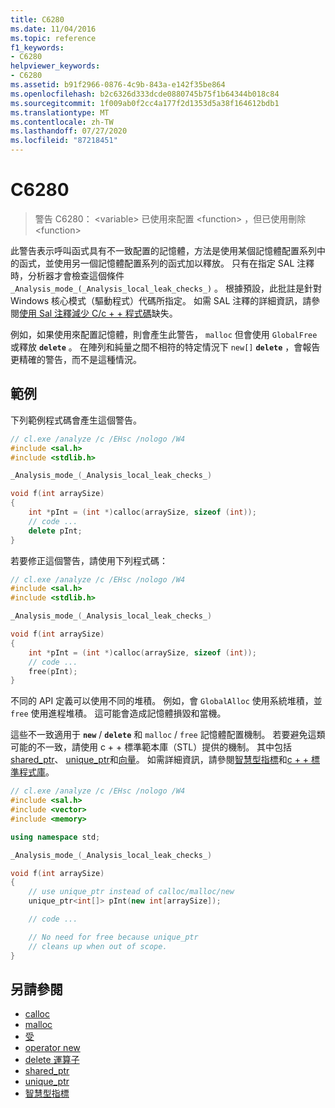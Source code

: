 ```yaml
---
title: C6280
ms.date: 11/04/2016
ms.topic: reference
f1_keywords:
- C6280
helpviewer_keywords:
- C6280
ms.assetid: b91f2966-0876-4c9b-843a-e142f35be864
ms.openlocfilehash: b2c6326d333dcde0880745b75f1b64344b018c84
ms.sourcegitcommit: 1f009ab0f2cc4a177f2d1353d5a38f164612bdb1
ms.translationtype: MT
ms.contentlocale: zh-TW
ms.lasthandoff: 07/27/2020
ms.locfileid: "87218451"
---
```

# <a name="c6280"></a>C6280

> 警告 C6280： \<variable> 已使用來配置 \<function> ，但已使用刪除\<function>

此警告表示呼叫函式具有不一致配置的記憶體，方法是使用某個記憶體配置系列中的函式，並使用另一個記憶體配置系列的函式加以釋放。 只有在指定 SAL 注釋時，分析器才會檢查這個條件 `_Analysis_mode_(_Analysis_local_leak_checks_)` 。 根據預設，此批註是針對 Windows 核心模式（驅動程式）代碼所指定。 如需 SAL 注釋的詳細資訊，請參閱[使用 Sal 注釋減少 C/c + + 程式碼](../code-quality/using-sal-annotations-to-reduce-c-cpp-code-defects.md)缺失。

例如，如果使用來配置記憶體，則會產生此警告， `malloc` 但會使用 `GlobalFree` 或釋放 **`delete`** 。 在陣列和純量之間不相符的特定情況下 `new[]` **`delete`** ，會報告更精確的警告，而不是這種情況。

## <a name="example"></a>範例

下列範例程式碼會產生這個警告。

```cpp
// cl.exe /analyze /c /EHsc /nologo /W4
#include <sal.h>
#include <stdlib.h>

_Analysis_mode_(_Analysis_local_leak_checks_)

void f(int arraySize)
{
    int *pInt = (int *)calloc(arraySize, sizeof (int));
    // code ...
    delete pInt;
}
```

若要修正這個警告，請使用下列程式碼：

```cpp
// cl.exe /analyze /c /EHsc /nologo /W4
#include <sal.h>
#include <stdlib.h>

_Analysis_mode_(_Analysis_local_leak_checks_)

void f(int arraySize)
{
    int *pInt = (int *)calloc(arraySize, sizeof (int));
    // code ...
    free(pInt);
}
```

不同的 API 定義可以使用不同的堆積。 例如，會 `GlobalAlloc` 使用系統堆積，並 `free` 使用進程堆積。 這可能會造成記憶體損毀和當機。

這些不一致適用于 **`new`** / **`delete`** 和 `malloc` / `free` 記憶體配置機制。 若要避免這類可能的不一致，請使用 c + + 標準範本庫（STL）提供的機制。 其中包括[shared_ptr](/cpp/standard-library/shared-ptr-class)、 [unique_ptr](/cpp/standard-library/unique-ptr-class)和[向量](/cpp/standard-library/vector)。 如需詳細資訊，請參閱[智慧型指標](/cpp/cpp/smart-pointers-modern-cpp)和[c + + 標準程式庫](/cpp/standard-library/cpp-standard-library-reference)。

```cpp
// cl.exe /analyze /c /EHsc /nologo /W4
#include <sal.h>
#include <vector>
#include <memory>

using namespace std;

_Analysis_mode_(_Analysis_local_leak_checks_)

void f(int arraySize)
{
    // use unique_ptr instead of calloc/malloc/new
    unique_ptr<int[]> pInt(new int[arraySize]);

    // code ...

    // No need for free because unique_ptr
    // cleans up when out of scope.
}
```

## <a name="see-also"></a>另請參閱

- [calloc](/cpp/c-runtime-library/reference/calloc)
- [malloc](/cpp/c-runtime-library/reference/malloc)
- [受](/cpp/c-runtime-library/reference/free)
- [operator new](/cpp/cpp/new-operator-cpp)
- [delete 運算子](/cpp/cpp/delete-operator-cpp)
- [shared_ptr](/cpp/standard-library/shared-ptr-class)
- [unique_ptr](/cpp/standard-library/unique-ptr-class)
- [智慧型指標](/cpp/cpp/smart-pointers-modern-cpp)
